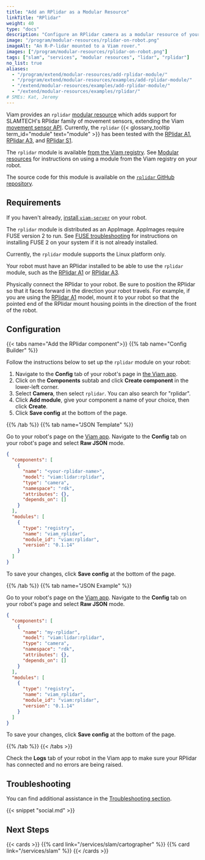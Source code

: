 ```yaml
---
title: "Add an RPlidar as a Modular Resource"
linkTitle: "RPlidar"
weight: 40
type: "docs"
description: "Configure an RPlidar camera as a modular resource of your robot."
image: "/program/modular-resources/rplidar-on-robot.png"
imageAlt: "An R-P-lidar mounted to a Viam rover."
images: ["/program/modular-resources/rplidar-on-robot.png"]
tags: ["slam", "services", "modular resources", "lidar", "rplidar"]
no_list: true
aliases:
  - "/program/extend/modular-resources/add-rplidar-module/"
  - "/program/extend/modular-resources/examples/add-rplidar-module/"
  - "/extend/modular-resources/examples/add-rplidar-module/"
  - "/extend/modular-resources/examples/rplidar/"
# SMEs: Kat, Jeremy
---
```


Viam provides an `rplidar` [modular resource](/modular-resources/) which adds support for SLAMTECH's RPlidar family of movement sensors, extending the Viam [movement sensor API](/components/movement-sensor/#api).
Currently, the `rplidar` {{< glossary_tooltip term_id="module" text="module" >}} has been tested with the [RPlidar A1](https://www.slamtec.com/en/Lidar/A1), [RPlidar A3](https://www.slamtec.com/en/Lidar/A3), and [RPlidar S1](http://bucket.download.slamtec.com/f19ea8efcc2bb55dbfd5839f1d307e34aa4a6ca0/LD601_SLAMTEC_rplidar_datasheet_S1_v1.4_en.pdf).

The `rplidar` module is available [from the Viam registry](https://app.viam.com/module/viam/rplidar).
See [Modular resources](/modular-resources/#the-viam-registry) for instructions on using a module from the Viam registry on your robot.

The source code for this module is available on the [`rplidar` GitHub repository](https://github.com/viamrobotics/rplidar).

## Requirements

If you haven't already, [install `viam-server`](/installation/) on your robot.

The `rplidar` module is distributed as an AppImage.
AppImages require FUSE version 2 to run.
See [FUSE troubleshooting](/appendix/troubleshooting/#appimages-require-fuse-to-run) for instructions on installing FUSE 2 on your system if it is not already installed.

Currently, the `rplidar` module supports the Linux platform only.

Your robot must have an RPlidar installed to be able to use the `rplidar` module, such as the [RPlidar A1](https://www.slamtec.com/en/Lidar/A1) or [RPlidar A3](https://www.slamtec.com/en/Lidar/A3).

Physically connect the RPlidar to your robot.
Be sure to position the RPlidar so that it faces forward in the direction your robot travels.
For example, if you are using the [RPlidar A1](https://www.slamtec.com/en/Lidar/A1) model, mount it to your robot so that the pointed end of the RPlidar mount housing points in the direction of the front of the robot.

## Configuration

{{< tabs name="Add the RPlidar component">}}
{{% tab name="Config Builder" %}}

Follow the instructions below to set up the `rplidar` module on your robot:

1. Navigate to the **Config** tab of your robot's page in [the Viam app](https://app.viam.com).
1. Click on the **Components** subtab and click **Create component** in the lower-left corner.
1. Select **Camera**, then select `rplidar`.
   You can also search for "rplidar".
1. Click **Add module**, give your component a name of your choice, then click **Create**.
1. Click **Save config** at the bottom of the page.

{{% /tab %}}
{{% tab name="JSON Template" %}}

Go to your robot's page on the [Viam app](https://app.viam.com/).
Navigate to the **Config** tab on your robot's page and select **Raw JSON** mode.

```json
{
  "components": [
    {
      "name": "<your-rplidar-name>",
      "model": "viam:lidar:rplidar",
      "type": "camera",
      "namespace": "rdk",
      "attributes": {},
      "depends_on": []
    }
  ],
  "modules": [
    {
      "type": "registry",
      "name": "viam_rplidar",
      "module_id": "viam:rplidar",
      "version": "0.1.14"
    }
  ]
}
```

To save your changes, click **Save config** at the bottom of the page.

{{% /tab %}}
{{% tab name="JSON Example" %}}

Go to your robot's page on the [Viam app](https://app.viam.com/).
Navigate to the **Config** tab on your robot's page and select **Raw JSON** mode.

```json
{
  "components": [
    {
      "name": "my-rplidar",
      "model": "viam:lidar:rplidar",
      "type": "camera",
      "namespace": "rdk",
      "attributes": {},
      "depends_on": []
    }
  ],
  "modules": [
    {
      "type": "registry",
      "name": "viam_rplidar",
      "module_id": "viam:rplidar",
      "version": "0.1.14"
    }
  ]
}
```

To save your changes, click **Save config** at the bottom of the page.

{{% /tab %}}
{{< /tabs >}}

Check the **Logs** tab of your robot in the Viam app to make sure your RPlidar has connected and no errors are being raised.

## Troubleshooting

You can find additional assistance in the [Troubleshooting section](/appendix/troubleshooting/).

{{< snippet "social.md" >}}

## Next Steps

{{< cards >}}
{{% card link="/services/slam/cartographer" %}}
{{% card link="/services/slam" %}}
{{< /cards >}}
